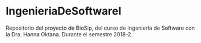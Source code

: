 # IngenieriaDeSoftwareI
Repositorio del proyecto de BioSip, del curso de Ingeniería de Software con la Dra. Hanna Oktana. Durante el semestre 2018-2.

